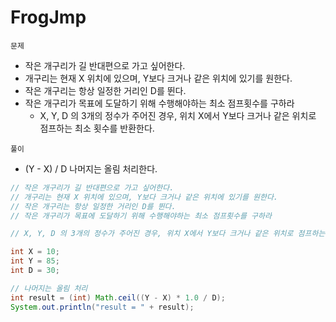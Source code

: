# FrogJmp

`문제`
- 작은 개구리가 길 반대편으로 가고 싶어한다.
- 개구리는 현재 X 위치에 있으며, Y보다 크거나 같은 위치에 있기를 원한다.
- 작은 개구리는 항상 일정한 거리인 D를 뛴다.
- 작은 개구리가 목표에 도달하기 위해 수행해야하는 최소 점프횟수를 구하라
  - X, Y, D 의 3개의 정수가 주어진 경우, 위치 X에서 Y보다 크거나 같은 위치로 점프하는 최소 횟수를 반환한다.

`풀이`
- (Y - X) / D 나머지는 올림 처리한다.


```java
// 작은 개구리가 길 반대편으로 가고 싶어한다.
// 개구리는 현재 X 위치에 있으며, Y보다 크거나 같은 위치에 있기를 원한다.
// 작은 개구리는 항상 일정한 거리인 D를 뛴다.
// 작은 개구리가 목표에 도달하기 위해 수행해야하는 최소 점프횟수를 구하라

// X, Y, D 의 3개의 정수가 주어진 경우, 위치 X에서 Y보다 크거나 같은 위치로 점프하는 최소 횟수를 반환한다.

int X = 10;
int Y = 85;
int D = 30;

// 나머지는 올림 처리
int result = (int) Math.ceil((Y - X) * 1.0 / D);
System.out.println("result = " + result);
```
